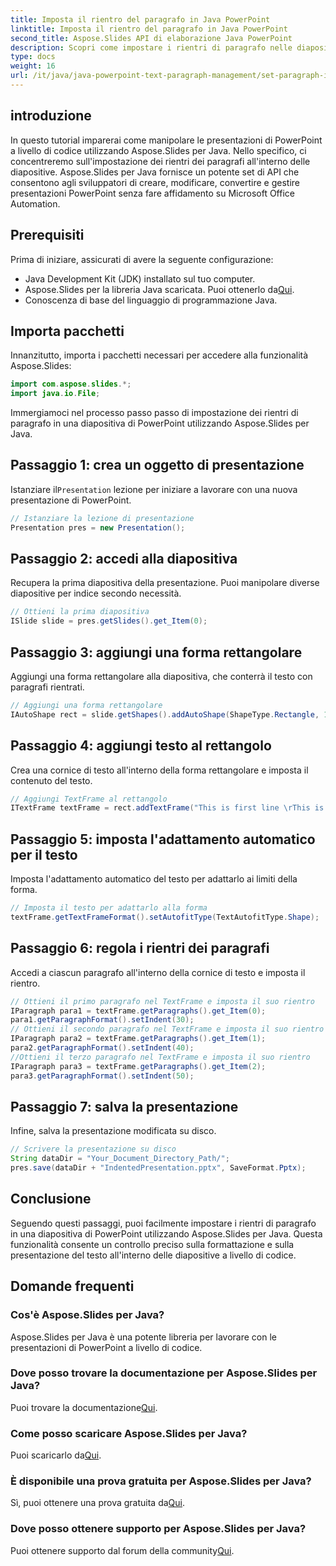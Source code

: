 ```yaml
---
title: Imposta il rientro del paragrafo in Java PowerPoint
linktitle: Imposta il rientro del paragrafo in Java PowerPoint
second_title: Aspose.Slides API di elaborazione Java PowerPoint
description: Scopri come impostare i rientri di paragrafo nelle diapositive di PowerPoint a livello di codice utilizzando Aspose.Slides per Java. Migliora la formattazione della tua presentazione senza sforzo.
type: docs
weight: 16
url: /it/java/java-powerpoint-text-paragraph-management/set-paragraph-indent-java-powerpoint/
---
```

## introduzione
In questo tutorial imparerai come manipolare le presentazioni di PowerPoint a livello di codice utilizzando Aspose.Slides per Java. Nello specifico, ci concentreremo sull'impostazione dei rientri dei paragrafi all'interno delle diapositive. Aspose.Slides per Java fornisce un potente set di API che consentono agli sviluppatori di creare, modificare, convertire e gestire presentazioni PowerPoint senza fare affidamento su Microsoft Office Automation.
## Prerequisiti
Prima di iniziare, assicurati di avere la seguente configurazione:
- Java Development Kit (JDK) installato sul tuo computer.
-  Aspose.Slides per la libreria Java scaricata. Puoi ottenerlo da[Qui](https://releases.aspose.com/slides/java/).
- Conoscenza di base del linguaggio di programmazione Java.
## Importa pacchetti
Innanzitutto, importa i pacchetti necessari per accedere alla funzionalità Aspose.Slides:
```java
import com.aspose.slides.*;
import java.io.File;
```
Immergiamoci nel processo passo passo di impostazione dei rientri di paragrafo in una diapositiva di PowerPoint utilizzando Aspose.Slides per Java.
## Passaggio 1: crea un oggetto di presentazione
 Istanziare il`Presentation` lezione per iniziare a lavorare con una nuova presentazione di PowerPoint.
```java
// Istanziare la lezione di presentazione
Presentation pres = new Presentation();
```
## Passaggio 2: accedi alla diapositiva
Recupera la prima diapositiva della presentazione. Puoi manipolare diverse diapositive per indice secondo necessità.
```java
// Ottieni la prima diapositiva
ISlide slide = pres.getSlides().get_Item(0);
```
## Passaggio 3: aggiungi una forma rettangolare
Aggiungi una forma rettangolare alla diapositiva, che conterrà il testo con paragrafi rientrati.
```java
// Aggiungi una forma rettangolare
IAutoShape rect = slide.getShapes().addAutoShape(ShapeType.Rectangle, 100, 100, 500, 150);
```
## Passaggio 4: aggiungi testo al rettangolo
Crea una cornice di testo all'interno della forma rettangolare e imposta il contenuto del testo.
```java
// Aggiungi TextFrame al rettangolo
ITextFrame textFrame = rect.addTextFrame("This is first line \rThis is second line \rThis is third line");
```
## Passaggio 5: imposta l'adattamento automatico per il testo
Imposta l'adattamento automatico del testo per adattarlo ai limiti della forma.
```java
// Imposta il testo per adattarlo alla forma
textFrame.getTextFrameFormat().setAutofitType(TextAutofitType.Shape);
```
## Passaggio 6: regola i rientri dei paragrafi
Accedi a ciascun paragrafo all'interno della cornice di testo e imposta il rientro.
```java
// Ottieni il primo paragrafo nel TextFrame e imposta il suo rientro
IParagraph para1 = textFrame.getParagraphs().get_Item(0);
para1.getParagraphFormat().setIndent(30);
// Ottieni il secondo paragrafo nel TextFrame e imposta il suo rientro
IParagraph para2 = textFrame.getParagraphs().get_Item(1);
para2.getParagraphFormat().setIndent(40);
//Ottieni il terzo paragrafo nel TextFrame e imposta il suo rientro
IParagraph para3 = textFrame.getParagraphs().get_Item(2);
para3.getParagraphFormat().setIndent(50);
```
## Passaggio 7: salva la presentazione
Infine, salva la presentazione modificata su disco.
```java
// Scrivere la presentazione su disco
String dataDir = "Your_Document_Directory_Path/";
pres.save(dataDir + "IndentedPresentation.pptx", SaveFormat.Pptx);
```
## Conclusione
Seguendo questi passaggi, puoi facilmente impostare i rientri di paragrafo in una diapositiva di PowerPoint utilizzando Aspose.Slides per Java. Questa funzionalità consente un controllo preciso sulla formattazione e sulla presentazione del testo all'interno delle diapositive a livello di codice.

## Domande frequenti
### Cos'è Aspose.Slides per Java?
Aspose.Slides per Java è una potente libreria per lavorare con le presentazioni di PowerPoint a livello di codice.
### Dove posso trovare la documentazione per Aspose.Slides per Java?
 Puoi trovare la documentazione[Qui](https://reference.aspose.com/slides/java/).
### Come posso scaricare Aspose.Slides per Java?
 Puoi scaricarlo da[Qui](https://releases.aspose.com/slides/java/).
### È disponibile una prova gratuita per Aspose.Slides per Java?
 Sì, puoi ottenere una prova gratuita da[Qui](https://releases.aspose.com/).
### Dove posso ottenere supporto per Aspose.Slides per Java?
 Puoi ottenere supporto dal forum della community[Qui](https://forum.aspose.com/c/slides/11).